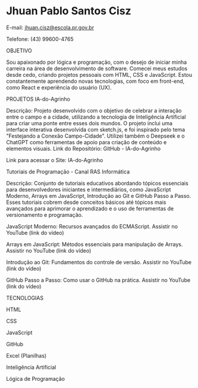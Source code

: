 # Jhuan Pablo Santos Cisz
E-mail: jhuan.cisz@escola.pr.gov.br

Telefone: (43) 99600-4765

OBJETIVO

Sou apaixonado por lógica e programação, com o desejo de iniciar minha carreira na área de desenvolvimento de software. Comecei meus estudos desde cedo, criando projetos pessoais com HTML, CSS e JavaScript. Estou constantemente aprendendo novas tecnologias, com foco em front-end, como React e experiência do usuário (UX).

PROJETOS
IA-do-Agrinho

Descrição: Projeto desenvolvido com o objetivo de celebrar a interação entre o campo e a cidade, utilizando a tecnologia de Inteligência Artificial para criar uma ponte entre esses dois mundos. O projeto inclui uma interface interativa desenvolvida com sketch.js, e foi inspirado pelo tema "Festejando a Conexão Campo-Cidade". Utilizei também o Deepseek e o ChatGPT como ferramentas de apoio para criação de conteúdo e elementos visuais.
Link do Repositório: GitHub - IA-do-Agrinho

Link para acessar o Site: IA-do-Agrinho

Tutoriais de Programação - Canal RAS Informática

Descrição: Conjunto de tutoriais educativos abordando tópicos essenciais para desenvolvedores iniciantes e intermediários, como JavaScript Moderno, Arrays em JavaScript, Introdução ao Git e GitHub Passo a Passo. Esses tutoriais cobrem desde conceitos básicos até tópicos mais avançados para aprimorar o aprendizado e o uso de ferramentas de versionamento e programação.

JavaScript Moderno: Recursos avançados do ECMAScript.
Assistir no YouTube
 (link do vídeo)

Arrays em JavaScript: Métodos essenciais para manipulação de Arrays.
Assistir no YouTube
 (link do vídeo)

Introdução ao Git: Fundamentos do controle de versão.
Assistir no YouTube
 (link do vídeo)

GitHub Passo a Passo: Como usar o GitHub na prática.
Assistir no YouTube
 (link do vídeo)

TECNOLOGIAS

HTML

CSS

JavaScript

GitHub

Excel (Planilhas)

Inteligência Artificial

Lógica de Programação
